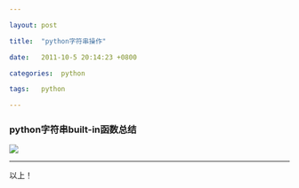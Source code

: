 ```yaml
---

layout: post

title:  "python字符串操作"

date:   2011-10-5 20:14:23 +0800

categories:  python

tags:   python

---
```


### python字符串built-in函数总结

![](https://ws1.sinaimg.cn/large/692c25ffgy1fr5dmnx2jnj20me37edmn.jpg)

----

以上！